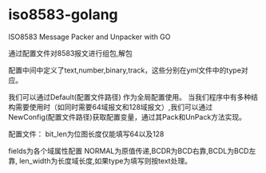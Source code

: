 # iso8583-golang
ISO8583 Message Packer and Unpacker with GO

通过配置文件对8583报文进行组包,解包

配置中间中定义了text,number,binary,track，这些分别在yml文件中的type对应。

我们可以通过Default(配置文件路径) 作为全局配置使用。
当我们程序中有多种结构需要使用时（如同时需要64域报文和128域报文）,我们可以通过
NewConfig(配置文件路径)获取配置变量，通过其Pack和UnPack方法实现。

配置文件： 
bit_len为位图长度仅能填写64以及128

fields为各个域属性配置 NORMAL为原值传递,BCDR为BCD右靠,BCDL为BCD左靠,
len_width为长度域长度,如果type为填写则按text处理。
